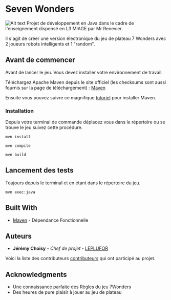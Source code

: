 # Seven Wonders

![Alt text](~/Desktop/logo-7-wonders.png "Title")
Projet de développement en Java dans le cadre de l'enseignement dispensé en L3 MIAGE par Mr Renevier.

Il s'agit de créer une version électronique du jeu de plateau 7 Wonders avec 2 joueurs robots intelligents et 1 "random".

## Avant de commencer

Avant de lancer le jeu. Vous devez installer votre environnement de travail.

Téléchargez Apache Maven depuis le site officiel (les checksums sont aussi fournis sur la page de téléchargement) : [Maven](https://maven.apache.org/download.cgi)

Ensuite vous pouvez suivre ce magnifique [tutoriel](https://openclassrooms.com/fr/courses/4503526-organisez-et-packagez-une-application-java-avec-apache-maven/4608805-configurez-votre-environnement-de-developpement) pour installer Maven. 



### Installation

Depuis votre terminal de commande déplacez vous dans le répertoire ou se trouve le jeu suivez cette procédure.


```
mvn install
```

```
mvn compile
```

```
mvn build
```

## Lancement des tests

Toujours depuis le terminal et en étant dans le répertoire du jeu.

```
mvn exec:java
```


## Built With

* [Maven](https://maven.apache.org/) - Dépendance Fonctionnelle


## Auteurs

* **Jérémy Choisy** - *Chef de projet* - [LEPLUFOR](https://github.com/jeremychoisy)

Voici la liste des contributeurs [contributeurs](https://github.com/jeremychoisy/Seven-Wonders/graphs/contributors) qui ont participé au projet.


## Acknowledgments

* Une connaissance parfaite des Règles du jeu 7Wonders
* Des heures de pure plaisir à jouer au jeu de plateau


